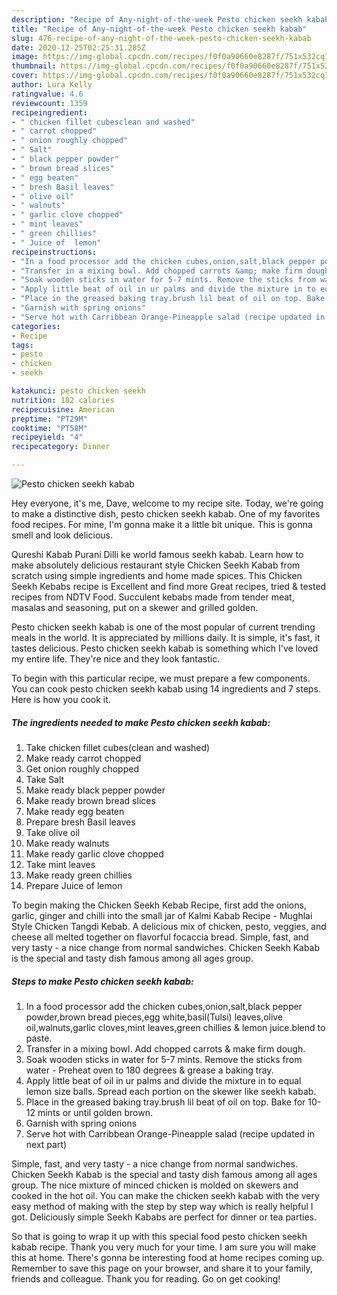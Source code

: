 ```yaml
---
description: "Recipe of Any-night-of-the-week Pesto chicken seekh kabab"
title: "Recipe of Any-night-of-the-week Pesto chicken seekh kabab"
slug: 476-recipe-of-any-night-of-the-week-pesto-chicken-seekh-kabab
date: 2020-12-25T02:25:31.285Z
image: https://img-global.cpcdn.com/recipes/f0f0a90660e8287f/751x532cq70/pesto-chicken-seekh-kabab-recipe-main-photo.jpg
thumbnail: https://img-global.cpcdn.com/recipes/f0f0a90660e8287f/751x532cq70/pesto-chicken-seekh-kabab-recipe-main-photo.jpg
cover: https://img-global.cpcdn.com/recipes/f0f0a90660e8287f/751x532cq70/pesto-chicken-seekh-kabab-recipe-main-photo.jpg
author: Lura Kelly
ratingvalue: 4.6
reviewcount: 1359
recipeingredient:
- " chicken fillet cubesclean and washed"
- " carrot chopped"
- " onion roughly chopped"
- " Salt"
- " black pepper powder"
- " brown bread slices"
- " egg beaten"
- " bresh Basil leaves"
- " olive oil"
- " walnuts"
- " garlic clove chopped"
- " mint leaves"
- " green chillies"
- " Juice of  lemon"
recipeinstructions:
- "In a food processor add the chicken cubes,onion,salt,black pepper powder,brown bread pieces,egg white,basil(Tulsi) leaves,olive oil,walnuts,garlic cloves,mint leaves,green chillies &amp; lemon juice.blend to paste."
- "Transfer in a mixing bowl. Add chopped carrots &amp; make firm dough."
- "Soak wooden sticks in water for 5-7 mints. Remove the sticks from water  Preheat oven to 180 degrees &amp; grease a baking tray."
- "Apply little beat of oil in ur palms and divide the mixture in to equal lemon size balls. Spread each portion on the skewer like seekh kabab."
- "Place in the greased baking tray.brush lil beat of oil on top. Bake for 10-12 mints or until golden brown."
- "Garnish with spring onions"
- "Serve hot with Carribbean Orange-Pineapple salad (recipe updated in next part)"
categories:
- Recipe
tags:
- pesto
- chicken
- seekh

katakunci: pesto chicken seekh 
nutrition: 182 calories
recipecuisine: American
preptime: "PT29M"
cooktime: "PT58M"
recipeyield: "4"
recipecategory: Dinner

---
```



![Pesto chicken seekh kabab](https://img-global.cpcdn.com/recipes/f0f0a90660e8287f/751x532cq70/pesto-chicken-seekh-kabab-recipe-main-photo.jpg)

Hey everyone, it's me, Dave, welcome to my recipe site. Today, we're going to make a distinctive dish, pesto chicken seekh kabab. One of my favorites food recipes. For mine, I'm gonna make it a little bit unique. This is gonna smell and look delicious.

Qureshi Kabab Purani Dilli ke world famous seekh kabab. Learn how to make absolutely delicious restaurant style Chicken Seekh Kabab from scratch using simple ingredients and home made spices. This Chicken Seekh Kebabs recipe is Excellent and find more Great recipes, tried &amp; tested recipes from NDTV Food. Succulent kebabs made from tender meat, masalas and seasoning, put on a skewer and grilled golden.

Pesto chicken seekh kabab is one of the most popular of current trending meals in the world. It is appreciated by millions daily. It is simple, it's fast, it tastes delicious. Pesto chicken seekh kabab is something which I've loved my entire life. They're nice and they look fantastic.


To begin with this particular recipe, we must prepare a few components. You can cook pesto chicken seekh kabab using 14 ingredients and 7 steps. Here is how you cook it.

<!--inarticleads1-->

##### The ingredients needed to make Pesto chicken seekh kabab:

1. Take  chicken fillet cubes(clean and washed)
1. Make ready  carrot chopped
1. Get  onion roughly chopped
1. Take  Salt
1. Make ready  black pepper powder
1. Make ready  brown bread slices
1. Make ready  egg beaten
1. Prepare  bresh Basil leaves
1. Take  olive oil
1. Make ready  walnuts
1. Make ready  garlic clove chopped
1. Take  mint leaves
1. Make ready  green chillies
1. Prepare  Juice of  lemon


To begin making the Chicken Seekh Kebab Recipe, first add the onions, garlic, ginger and chilli into the small jar of Kalmi Kabab Recipe - Mughlai Style Chicken Tangdi Kebab. A delicious mix of chicken, pesto, veggies, and cheese all melted together on flavorful focaccia bread. Simple, fast, and very tasty - a nice change from normal sandwiches. Chicken Seekh Kabab is the special and tasty dish famous among all ages group. 

<!--inarticleads2-->

##### Steps to make Pesto chicken seekh kabab:

1. In a food processor add the chicken cubes,onion,salt,black pepper powder,brown bread pieces,egg white,basil(Tulsi) leaves,olive oil,walnuts,garlic cloves,mint leaves,green chillies &amp; lemon juice.blend to paste.
1. Transfer in a mixing bowl. Add chopped carrots &amp; make firm dough.
1. Soak wooden sticks in water for 5-7 mints. Remove the sticks from water  - Preheat oven to 180 degrees &amp; grease a baking tray.
1. Apply little beat of oil in ur palms and divide the mixture in to equal lemon size balls. Spread each portion on the skewer like seekh kabab.
1. Place in the greased baking tray.brush lil beat of oil on top. Bake for 10-12 mints or until golden brown.
1. Garnish with spring onions
1. Serve hot with Carribbean Orange-Pineapple salad (recipe updated in next part)


Simple, fast, and very tasty - a nice change from normal sandwiches. Chicken Seekh Kabab is the special and tasty dish famous among all ages group. The nice mixture of minced chicken is molded on skewers and cooked in the hot oil. You can make the chicken seekh kabab with the very easy method of making with the step by step way which is really helpful I got. Deliciously simple Seekh Kababs are perfect for dinner or tea parties. 

So that is going to wrap it up with this special food pesto chicken seekh kabab recipe. Thank you very much for your time. I am sure you will make this at home. There's gonna be interesting food at home recipes coming up. Remember to save this page on your browser, and share it to your family, friends and colleague. Thank you for reading. Go on get cooking!
